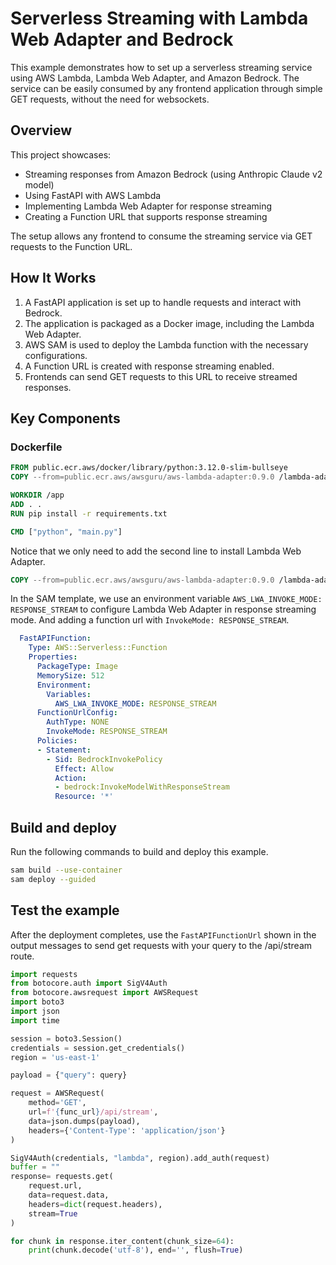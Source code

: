 # Serverless Streaming with Lambda Web Adapter and Bedrock

This example demonstrates how to set up a serverless streaming service using AWS Lambda, Lambda Web Adapter, and Amazon Bedrock. The service can be easily consumed by any frontend application through simple GET requests, without the need for websockets.

## Overview

This project showcases:
- Streaming responses from Amazon Bedrock (using Anthropic Claude v2 model)
- Using FastAPI with AWS Lambda
- Implementing Lambda Web Adapter for response streaming
- Creating a Function URL that supports response streaming

The setup allows any frontend to consume the streaming service via GET requests to the Function URL.

## How It Works

1. A FastAPI application is set up to handle requests and interact with Bedrock.
2. The application is packaged as a Docker image, including the Lambda Web Adapter.
3. AWS SAM is used to deploy the Lambda function with the necessary configurations.
4. A Function URL is created with response streaming enabled.
5. Frontends can send GET requests to this URL to receive streamed responses.

## Key Components

### Dockerfile

```dockerfile
FROM public.ecr.aws/docker/library/python:3.12.0-slim-bullseye
COPY --from=public.ecr.aws/awsguru/aws-lambda-adapter:0.9.0 /lambda-adapter /opt/extensions/lambda-adapter

WORKDIR /app
ADD . .
RUN pip install -r requirements.txt

CMD ["python", "main.py"]
```

Notice that we only need to add the second line to install Lambda Web Adapter. 

```dockerfile
COPY --from=public.ecr.aws/awsguru/aws-lambda-adapter:0.9.0 /lambda-adapter /opt/extensions/
```

In the SAM template, we use an environment variable `AWS_LWA_INVOKE_MODE: RESPONSE_STREAM` to configure Lambda Web Adapter in response streaming mode. And adding a function url with `InvokeMode: RESPONSE_STREAM`. 

```yaml
  FastAPIFunction:
    Type: AWS::Serverless::Function
    Properties:
      PackageType: Image
      MemorySize: 512
      Environment:
        Variables:
          AWS_LWA_INVOKE_MODE: RESPONSE_STREAM
      FunctionUrlConfig:
        AuthType: NONE
        InvokeMode: RESPONSE_STREAM
      Policies:
      - Statement:
        - Sid: BedrockInvokePolicy
          Effect: Allow
          Action:
          - bedrock:InvokeModelWithResponseStream
          Resource: '*'
```      


## Build and deploy

Run the following commands to build and deploy this example. 

```bash
sam build --use-container
sam deploy --guided
```


## Test the example

After the deployment completes, use the `FastAPIFunctionUrl` shown in the output messages to send get requests with your query to the /api/stream route.


```python
import requests
from botocore.auth import SigV4Auth
from botocore.awsrequest import AWSRequest
import boto3
import json
import time

session = boto3.Session()
credentials = session.get_credentials()
region = 'us-east-1'

payload = {"query": query}

request = AWSRequest(
    method='GET',
    url=f'{func_url}/api/stream',
    data=json.dumps(payload),
    headers={'Content-Type': 'application/json'}
)

SigV4Auth(credentials, "lambda", region).add_auth(request)
buffer = ""
response= requests.get(
    request.url,
    data=request.data,
    headers=dict(request.headers),
    stream=True
)

for chunk in response.iter_content(chunk_size=64):
    print(chunk.decode('utf-8'), end='', flush=True)
```